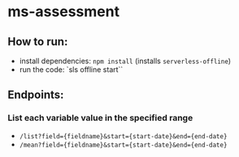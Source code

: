 # ms-assessment
## How to run:
- install dependencies: `npm install` (installs `serverless-offline`)
- run the code: `sls offline start``

## Endpoints:
### List each variable value in the specified range
- `/list?field={fieldname}&start={start-date}&end={end-date}`
- `/mean?field={fieldname}&start={start-date}&end={end-date}`